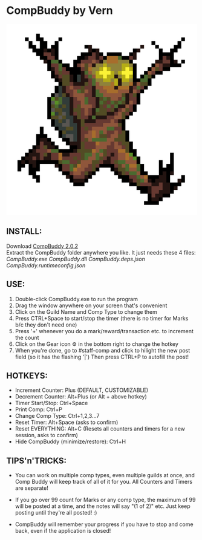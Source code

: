 # CompBuddy by Vern

![it's your little buddy!](https://github.com/tavernfly/compbuddy/blob/master/compbuddy512.png?raw=true)

INSTALL:
-------
Download [CompBuddy 2.0.2](https://github.com/tavernfly/CompBuddy/releases/download/v2.0.2/CompBuddy-2.0.2.zip)<br/>
Extract the CompBuddy folder anywhere you like. It just needs these 4 files:
*CompBuddy.exe*
*CompBuddy.dll*
*CompBuddy.deps.json*
*CompBuddy.runtimeconfig.json*

USE:
----
1. Double-click CompBuddy.exe to run the program
2. Drag the window anywhere on your screen that's convenient
3. Click on the Guild Name and Comp Type to change them
4. Press CTRL+Space to start/stop the timer (there is no timer for Marks b/c they don't need one)
5. Press '+' whenever you do a mark/reward/transaction etc. to increment the count
6. Click on the Gear icon ⚙ in the bottom right to change the hotkey
7. When you're done, go to #staff-comp and click to hilight the new post field (so it has the flashing '|')
   Then press CTRL+P to autofill the post!
   
HOTKEYS:
-------------------
- Increment Counter: Plus (DEFAULT, CUSTOMIZABLE)
- Decrement Counter: Alt+Plus (or Alt + above hotkey)
- Timer Start/Stop: Ctrl+Space
- Print Comp: Ctrl+P
- Change Comp Type: Ctrl+1,2,3...7
- Reset Timer: Alt+Space (asks to confirm)
- Reset EVERYTHING: Alt+C (Resets all counters and timers for a new session, asks to confirm)
- Hide CompBuddy (minimize/restore): Ctrl+H
   
TIPS'n'TRICKS:
--------------
- You can work on multiple comp types, even multiple guilds at once, and Comp Buddy will keep track of
all of it for you. All Counters and Timers are separate!

- If you go over 99 count for Marks or any comp type, the maximum of 99 will be posted at a time,
and the notes will say "(1 of 2)" etc. Just keep posting until they're all posted! :)

- CompBuddy will remember your progress if you have to stop and come back, even if the application is closed!

